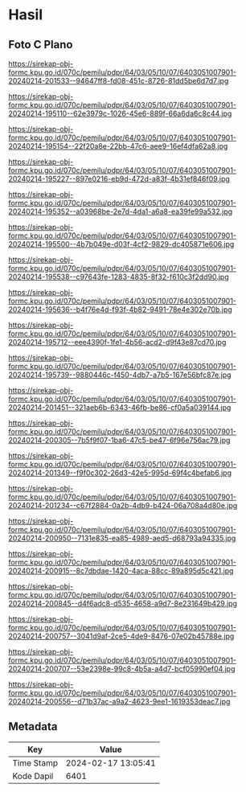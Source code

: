 # Hasil

## Foto C Plano

https://sirekap-obj-formc.kpu.go.id/070c/pemilu/pdpr/64/03/05/10/07/6403051007901-20240214-201533--94647ff8-fd08-451c-8726-81dd5be6d7d7.jpg

https://sirekap-obj-formc.kpu.go.id/070c/pemilu/pdpr/64/03/05/10/07/6403051007901-20240214-195110--62e3979c-1026-45e6-889f-66a6da6c8c44.jpg

https://sirekap-obj-formc.kpu.go.id/070c/pemilu/pdpr/64/03/05/10/07/6403051007901-20240214-195154--22f20a8e-22bb-47c6-aee9-16ef4dfa62a8.jpg

https://sirekap-obj-formc.kpu.go.id/070c/pemilu/pdpr/64/03/05/10/07/6403051007901-20240214-195227--897e0216-eb9d-472d-a83f-4b31ef846f09.jpg

https://sirekap-obj-formc.kpu.go.id/070c/pemilu/pdpr/64/03/05/10/07/6403051007901-20240214-195352--a03968be-2e7d-4da1-a6a8-ea39fe99a532.jpg

https://sirekap-obj-formc.kpu.go.id/070c/pemilu/pdpr/64/03/05/10/07/6403051007901-20240214-195500--4b7b049e-d03f-4cf2-9829-dc405871e606.jpg

https://sirekap-obj-formc.kpu.go.id/070c/pemilu/pdpr/64/03/05/10/07/6403051007901-20240214-195538--c97643fe-1283-4835-8f32-f610c3f2dd90.jpg

https://sirekap-obj-formc.kpu.go.id/070c/pemilu/pdpr/64/03/05/10/07/6403051007901-20240214-195636--b4f76e4d-f93f-4b82-9491-78e4e302e70b.jpg

https://sirekap-obj-formc.kpu.go.id/070c/pemilu/pdpr/64/03/05/10/07/6403051007901-20240214-195712--eee4390f-1fe1-4b56-acd2-d9f43e87cd70.jpg

https://sirekap-obj-formc.kpu.go.id/070c/pemilu/pdpr/64/03/05/10/07/6403051007901-20240214-195739--9880446c-f450-4db7-a7b5-167e56bfc87e.jpg

https://sirekap-obj-formc.kpu.go.id/070c/pemilu/pdpr/64/03/05/10/07/6403051007901-20240214-201451--321aeb6b-6343-46fb-be86-cf0a5a039144.jpg

https://sirekap-obj-formc.kpu.go.id/070c/pemilu/pdpr/64/03/05/10/07/6403051007901-20240214-200305--7b5f9f07-1ba6-47c5-be47-6f96e756ac79.jpg

https://sirekap-obj-formc.kpu.go.id/070c/pemilu/pdpr/64/03/05/10/07/6403051007901-20240214-201349--f9f0c302-26d3-42e5-995d-69f4c4befab6.jpg

https://sirekap-obj-formc.kpu.go.id/070c/pemilu/pdpr/64/03/05/10/07/6403051007901-20240214-201234--c67f2884-0a2b-4db9-b424-06a708a4d80e.jpg

https://sirekap-obj-formc.kpu.go.id/070c/pemilu/pdpr/64/03/05/10/07/6403051007901-20240214-200950--7131e835-ea85-4989-aed5-d68793a94335.jpg

https://sirekap-obj-formc.kpu.go.id/070c/pemilu/pdpr/64/03/05/10/07/6403051007901-20240214-200915--8c7dbdae-1420-4aca-88cc-89a895d5c421.jpg

https://sirekap-obj-formc.kpu.go.id/070c/pemilu/pdpr/64/03/05/10/07/6403051007901-20240214-200845--d4f6adc8-d535-4658-a9d7-8e231649b429.jpg

https://sirekap-obj-formc.kpu.go.id/070c/pemilu/pdpr/64/03/05/10/07/6403051007901-20240214-200757--3041d9af-2ce5-4de9-8476-07e02b45788e.jpg

https://sirekap-obj-formc.kpu.go.id/070c/pemilu/pdpr/64/03/05/10/07/6403051007901-20240214-200707--53e2398e-99c8-4b5a-a4d7-bcf05990ef04.jpg

https://sirekap-obj-formc.kpu.go.id/070c/pemilu/pdpr/64/03/05/10/07/6403051007901-20240214-200556--d71b37ac-a9a2-4623-9ee1-1619353deac7.jpg


## Metadata

| Key        | Value               |
| ---------- | ------------------- |
| Time Stamp | 2024-02-17 13:05:41 |
| Kode Dapil | 6401                |



